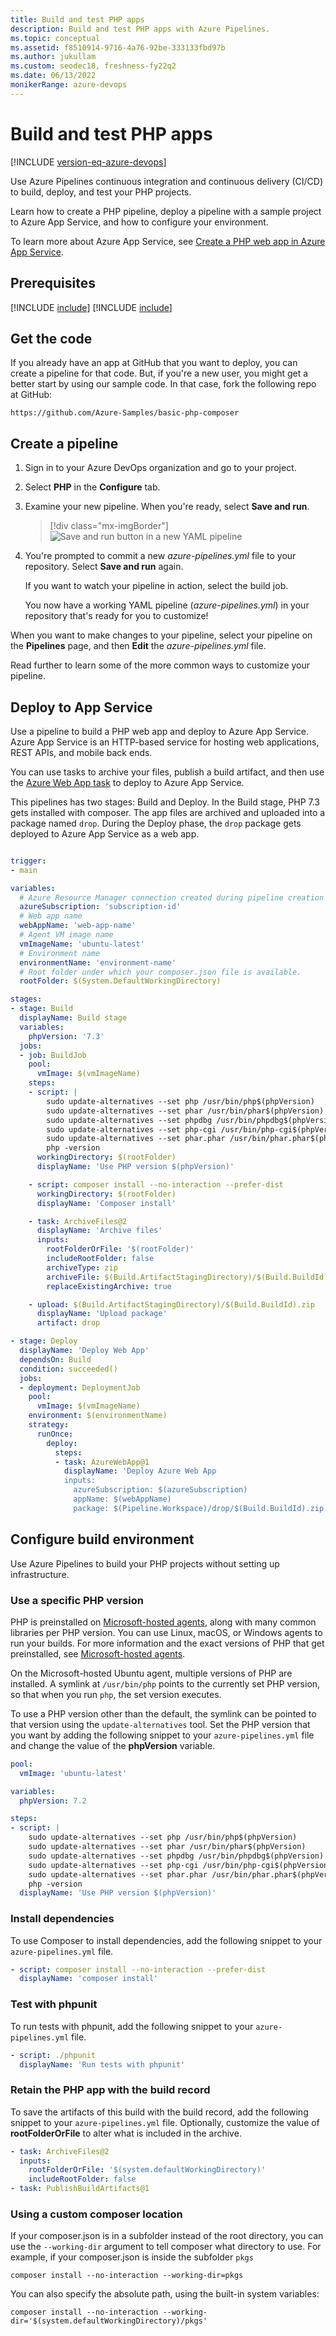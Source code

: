```yaml
---
title: Build and test PHP apps
description: Build and test PHP apps with Azure Pipelines.
ms.topic: conceptual
ms.assetid: f8510914-9716-4a76-92be-333133fbd97b
ms.author: jukullam
ms.custom: seodec18, freshness-fy22q2
ms.date: 06/13/2022
monikerRange: azure-devops
---
```


# Build and test PHP apps

[!INCLUDE [version-eq-azure-devops](../../includes/version-eq-azure-devops.md)]

Use Azure Pipelines continuous integration and continuous delivery (CI/CD) to build, deploy, and test your PHP projects. 

Learn how to create a PHP pipeline, deploy a pipeline with a sample project to Azure App Service, and how to configure your environment. 

To learn more about Azure App Service, see [Create a PHP web app in Azure App Service](/azure/app-service/quickstart-php). 
## Prerequisites

[!INCLUDE [include](../includes/prerequisites.md)]
[!INCLUDE [include](../includes/azure-prerequisites.md)]

## Get the code

If you already have an app at GitHub that you want to deploy, you can create a pipeline for that code. But, if you're a new user, you might get a better start by using our sample code. In that case, fork the following repo at GitHub:

```
https://github.com/Azure-Samples/basic-php-composer
```

## Create a pipeline

1. Sign in to your Azure DevOps organization and go to your project.

1. Select **PHP** in the **Configure** tab.

1. Examine your new pipeline. When you're ready, select **Save and run**.

   > [!div class="mx-imgBorder"] 
   > ![Save and run button in a new YAML pipeline](media/save-and-run-button-new-yaml-pipeline.png)

1. You're prompted to commit a new _azure-pipelines.yml_ file to your repository. Select **Save and run** again.

   If you want to watch your pipeline in action, select the build job.

   You now have a working YAML pipeline (_azure-pipelines.yml_) in your repository that's ready for you to customize!

When you want to make changes to your pipeline, select your pipeline on the **Pipelines** page, and then **Edit** the _azure-pipelines.yml_ file.

Read further to learn some of the more common ways to customize your pipeline.

## Deploy to App Service

Use a pipeline to build a PHP web app and deploy to Azure App Service. Azure App Service is an HTTP-based service for hosting web applications, REST APIs, and mobile back ends.

You can use tasks to archive your files, publish a build artifact, and then use the [Azure Web App task](../tasks/deploy/azure-rm-web-app.md) to deploy to Azure App Service. 

This pipelines has two stages: Build and Deploy. In the Build stage, PHP 7.3 gets installed with composer. The app files are archived and uploaded into a package named `drop`. During the Deploy phase, the `drop` package gets deployed to Azure App Service as a web app.  

```yaml

trigger:
- main

variables:
  # Azure Resource Manager connection created during pipeline creation
  azureSubscription: 'subscription-id'
  # Web app name
  webAppName: 'web-app-name'
  # Agent VM image name
  vmImageName: 'ubuntu-latest'
  # Environment name
  environmentName: 'environment-name'
  # Root folder under which your composer.json file is available.
  rootFolder: $(System.DefaultWorkingDirectory)

stages:
- stage: Build
  displayName: Build stage
  variables:
    phpVersion: '7.3'
  jobs:
  - job: BuildJob
    pool:
      vmImage: $(vmImageName)
    steps:
    - script: |
        sudo update-alternatives --set php /usr/bin/php$(phpVersion)
        sudo update-alternatives --set phar /usr/bin/phar$(phpVersion)
        sudo update-alternatives --set phpdbg /usr/bin/phpdbg$(phpVersion)
        sudo update-alternatives --set php-cgi /usr/bin/php-cgi$(phpVersion)
        sudo update-alternatives --set phar.phar /usr/bin/phar.phar$(phpVersion)
        php -version
      workingDirectory: $(rootFolder)
      displayName: 'Use PHP version $(phpVersion)'

    - script: composer install --no-interaction --prefer-dist
      workingDirectory: $(rootFolder)
      displayName: 'Composer install'

    - task: ArchiveFiles@2
      displayName: 'Archive files'
      inputs:
        rootFolderOrFile: '$(rootFolder)'
        includeRootFolder: false
        archiveType: zip
        archiveFile: $(Build.ArtifactStagingDirectory)/$(Build.BuildId).zip
        replaceExistingArchive: true

    - upload: $(Build.ArtifactStagingDirectory)/$(Build.BuildId).zip
      displayName: 'Upload package'
      artifact: drop

- stage: Deploy
  displayName: 'Deploy Web App'
  dependsOn: Build
  condition: succeeded()
  jobs:
  - deployment: DeploymentJob
    pool:
      vmImage: $(vmImageName)
    environment: $(environmentName)
    strategy:
      runOnce:
        deploy:
          steps:
          - task: AzureWebApp@1
            displayName: 'Deploy Azure Web App
            inputs:
              azureSubscription: $(azureSubscription)
              appName: $(webAppName)
              package: $(Pipeline.Workspace)/drop/$(Build.BuildId).zip
```

## Configure build environment

Use Azure Pipelines to build your PHP projects without setting up infrastructure.

### Use a specific PHP version

 PHP is preinstalled on [Microsoft-hosted agents](../agents/hosted.md), along with many common libraries per PHP version. You can use Linux, macOS, or Windows agents to run your builds. For more information and the exact versions of PHP that get preinstalled, see [Microsoft-hosted agents](../agents/hosted.md#software).

On the Microsoft-hosted Ubuntu agent, multiple versions of PHP are installed. A symlink at `/usr/bin/php` points to the currently set PHP version, so that when you run `php`, the set version executes. 

To use a PHP version other than the default, the symlink can be pointed to that version using the `update-alternatives` tool. Set the PHP version that you want by adding the following snippet to your `azure-pipelines.yml` file and change the value of the **phpVersion** variable.

```yaml
pool:
  vmImage: 'ubuntu-latest'

variables:
  phpVersion: 7.2

steps:
- script: |
    sudo update-alternatives --set php /usr/bin/php$(phpVersion)
    sudo update-alternatives --set phar /usr/bin/phar$(phpVersion)
    sudo update-alternatives --set phpdbg /usr/bin/phpdbg$(phpVersion)
    sudo update-alternatives --set php-cgi /usr/bin/php-cgi$(phpVersion)
    sudo update-alternatives --set phar.phar /usr/bin/phar.phar$(phpVersion)
    php -version
  displayName: 'Use PHP version $(phpVersion)'
```

### Install dependencies

To use Composer to install dependencies, add the following snippet to your `azure-pipelines.yml` file.

```yaml
- script: composer install --no-interaction --prefer-dist
  displayName: 'composer install'
```

### Test with phpunit

To run tests with phpunit, add the following snippet to your `azure-pipelines.yml` file.

```yaml
- script: ./phpunit
  displayName: 'Run tests with phpunit'
```

### Retain the PHP app with the build record

To save the artifacts of this build with the build record, add the following snippet to your `azure-pipelines.yml` file.
Optionally, customize the value of **rootFolderOrFile** to alter what is included in the archive.

```yaml
- task: ArchiveFiles@2
  inputs:
    rootFolderOrFile: '$(system.defaultWorkingDirectory)'
    includeRootFolder: false
- task: PublishBuildArtifacts@1
```

### Using a custom composer location

If your composer.json is in a subfolder instead of the root directory, you can use the ```--working-dir``` argument to tell composer what directory to use. For example, if your composer.json is inside the subfolder ```pkgs```

```composer install --no-interaction --working-dir=pkgs```

You can also specify the absolute path, using the built-in system variables:

```composer install --no-interaction --working-dir='$(system.defaultWorkingDirectory)/pkgs'```

